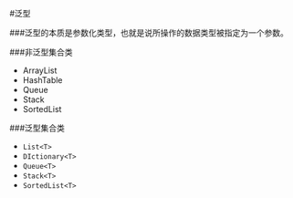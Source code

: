 #泛型

###泛型的本质是参数化类型，也就是说所操作的数据类型被指定为一个参数。

###非泛型集合类	
- ArrayList	
- HashTable	
- Queue	
- Stack	
- SortedList	

###泛型集合类
- `List<T>`
- `DIctionary<T>`
- `Queue<T>`
- `Stack<T>`
- `SortedList<T>`